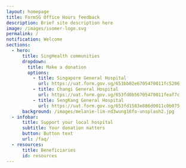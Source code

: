 ```yaml
---
layout: homepage
title: FormSG Office Hours feedback
description: Brief site description here
image: /images/isomer-logo.svg
permalink: /
notification: Welcome
sections:
  - hero:
      title: SingHealth communities
      dropdown:
        title: Make a donation
        options:
          - title: Singapore General Hospital
            url: https://uat.form.gov.sg/653bb02e6705470011fc5206
          - title: Changi General Hospital
            url: https://uat.form.gov.sg/653fd0b56705470011feaf7c
          - title: SengKang General Hospital
            url: https://uat.form.gov.sg/653fd1583e886d0011c0b075
      background: /images/melanie-lim-nd3wung16fo-unsplash2.jpg
  - infobar:
      title: Support your local hospital
      subtitle: Your donation matters
      button: Button text
      url: /faq/
  - resources:
      title: Beneficiaries
      id: resources
---
```

